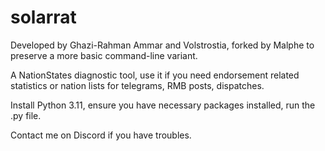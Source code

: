 # solarrat
Developed by Ghazi-Rahman Ammar and Volstrostia, forked by Malphe to preserve a more basic command-line variant.

A NationStates diagnostic tool, use it if you need endorsement related statistics or nation lists for telegrams, RMB posts, dispatches.

Install Python 3.11, ensure you have necessary packages installed, run the .py file. 

Contact me on Discord if you have troubles.
